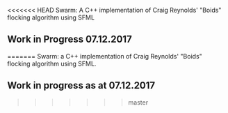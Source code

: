 <<<<<<< HEAD
Swarm: A C++ implementation of Craig Reynolds' "Boids" flocking algorithm using SFML

## Work in Progress 07.12.2017
=======
Swarm: a C++ implementation of Craig Reynolds' "Boids" flocking algorithm using SFML.

## Work in progress as at 07.12.2017
>>>>>>> master
